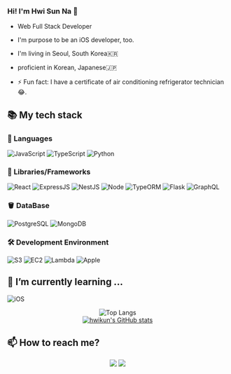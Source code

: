 ### Hi! I'm Hwi Sun Na 👋

* Web Full Stack Developer
* I'm purpose to be an iOS developer, too.
* I'm living in Seoul, South Korea🇰🇷
* proficient in Korean, Japanese🇯🇵

* ⚡ Fun fact: I have a certificate of air conditioning refrigerator technician 😂.



## 📚 My tech stack 

### 💬 Languages

![JavaScript](https://img.shields.io/badge/-JavaScript-%23F7DF1C?style=for-the-badge&logo=javascript&logoColor=000000&labelColor=%23F7DF1C&color=%23FFCE5A)
![TypeScript](https://img.shields.io/badge/-TypeScript-007ACC?style=for-the-badge&logo=typescript&logoColor=white)
![Python](https://img.shields.io/badge/-Python-3776AB?style=for-the-badge&logo=python&logoColor=ffffff)

### 🏢 Libraries/Frameworks

![React](https://img.shields.io/badge/-React-222222?style=for-the-badge&logo=react)
![ExpressJS](https://img.shields.io/badge/-Express-000000?style=for-the-badge&logo=express&logoColor=ffffff)
![NestJS](https://img.shields.io/badge/-Nestjs-e0234e?style=for-the-badge&logo=nestjs&logoColor=ffffff)
![Node](https://img.shields.io/badge/-Nodejs-43853d?style=for-the-badge&logo=Node.js&logoColor=white)
![TypeORM](https://img.shields.io/badge/-Typeorm-262627?style=for-the-badge&logo=Typeorm&logoColor=white)
![Flask](https://img.shields.io/badge/-Flask-000000?style=for-the-badge&logo=Flask&logoColor=white)
![GraphQL](https://img.shields.io/badge/-GraphQL-e10098?style=for-the-badge&logo=graphql&logoColor=ffffff)

### 🪣 DataBase

![PostgreSQL](https://img.shields.io/badge/-PostgreSQL-4169E1?style=for-the-badge&logo=postgresql&logoColor=ffffff)
![MongoDB](https://img.shields.io/badge/-MongoDB-47A248?style=for-the-badge&logo=mongodb&logoColor=ffffff)


### 🛠️ Development Environment

![S3](https://img.shields.io/badge/-AwsS3-569A31?style=for-the-badge&logo=amazons3&logoColor=white)
![EC2](https://img.shields.io/badge/-awsec2-000000?style=for-the-badge&logo=amazonec2&logoColor=white)
![Lambda](https://img.shields.io/badge/-lambda-FF9900?style=for-the-badge&logo=awslambda&logoColor=white)
![Apple](https://img.shields.io/badge/-Apple-000000?style=for-the-badge&logo=apple&logoColor=white)

## 🌱 I’m currently learning ...

![iOS](https://img.shields.io/badge/-swift-F05138?style=for-the-badge&logo=swift&logoColor=white)

<div align="center">
  
![Top Langs](https://github-readme-stats-sand-six-91.vercel.app/api/top-langs/?username=hwikun&layout=compact&theme=buefy)
  <br />
[![hwikun's GitHub stats](https://github-readme-stats.vercel.app/api?username=hwikun&show_icons=true&theme=buefy)](https://github.com/hwikun/github-readme-stats)
  
</div>

## 📫 How to reach me?

<p align="center">
<a href="mailto:leah8608@gmail.com"><img src="https://img.shields.io/badge/-Gmail-d14836?style=for-the-badge&logo=gmail&logoColor=white&link=mailto:leah8608@gmail.com"/></a>
<a href="https://www.instagram.com/hwikun_0201/"><img src="https://img.shields.io/badge/-instagram-E4405F?style=for-the-badge&logo=instagram&logoColor=white&link=https://www.instagram.com/hwikun_0201"/></a>
</p>
